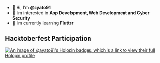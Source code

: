 - 👋 Hi, I’m **@ayato91**
- 👀 I’m interested in **App Development, Web Development and Cyber Security**
- 🌱 I’m currently learning **Flutter**
<!---
- 💞️ I’m looking to collaborate on ...
- 📫 How to reach me ... 
--->

<!---
ayato91/ayato91 is a ✨ special ✨ repository because its `README.md` (this file) appears on your GitHub profile.
You can click the Preview link to take a look at your changes.
--->
## Hacktoberfest Participation

[![An image of @ayato91's Holopin badges, which is a link to view their full Holopin profile](https://holopin.me/ayato91)](https://holopin.io/@ayato91)
